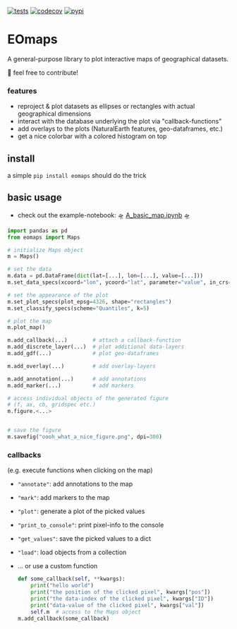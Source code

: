 [![tests](https://github.com/raphaelquast/EOmaps/actions/workflows/testMaps.yml/badge.svg?branch=master)](https://github.com/raphaelquast/EOmaps/actions/workflows/testMaps.yml)
[![codecov](https://codecov.io/gh/raphaelquast/EOmaps/branch/dev/graph/badge.svg?token=25M85P7MJG)](https://codecov.io/gh/raphaelquast/MapIt)
[![pypi](https://img.shields.io/pypi/v/eomaps)](https://pypi.org/project/eomaps/)
# EOmaps

A general-purpose library to plot interactive maps of geographical datasets.

🚀  feel free to contribute!

### features
- reproject & plot datasets as ellipses or rectangles with actual geographical dimensions
- interact with the database underlying the plot via "callback-functions"
- add overlays to the plots (NaturalEarth features, geo-dataframes, etc.)
- get a nice colorbar with a colored histogram on top

## install

a simple `pip install eomaps` should do the trick

## basic usage

- check out the example-notebook: 🛸 [A_basic_map.ipynb](https://github.com/raphaelquast/maps/blob/dev/examples/A_basic_map.ipynb) 🛸

```python
import pandas as pd
from eomaps import Maps

# initialize Maps object
m = Maps()

# set the data
m.data = pd.DataFrame(dict(lat=[...], lon=[...], value=[...]))
m.set_data_specs(xcoord="lon", ycoord="lat", parameter="value", in_crs=4326)

# set the appearance of the plot
m.set_plot_specs(plot_epsg=4326, shape="rectangles")
m.set_classify_specs(scheme="Quantiles", k=5)

# plot the map
m.plot_map()

m.add_callback(...)        # attach a callback-function
m.add_discrete_layer(...)  # plot additional data-layers
m.add_gdf(...)             # plot geo-dataframes

m.add_overlay(...)         # add overlay-layers

m.add_annotation(...)      # add annotations
m.add_marker(...)          # add markers

# access individual objects of the generated figure
# (f, ax, cb, gridspec etc.)
m.figure.<...>


# save the figure
m.savefig("oooh_what_a_nice_figure.png", dpi=300)  
```


### callbacks
(e.g. execute functions when clicking on the map)
- `"annotate"`: add annotations to the map
- `"mark"`: add markers to the map
- `"plot"`: generate a plot of the picked values
- `"print_to_console"`: print pixel-info to the console
- `"get_values"`: save the picked values to a dict
- `"load"`: load objects from a collection
- ... or use a custom function

    ```python
    def some_callback(self, **kwargs):
        print("hello world")
        print("the position of the clicked pixel", kwargs["pos"])
        print("the data-index of the clicked pixel", kwargs["ID"])
        print("data-value of the clicked pixel", kwargs["val"])
        self.m  # access to the Maps object
    m.add_callback(some_callback)
    ```
